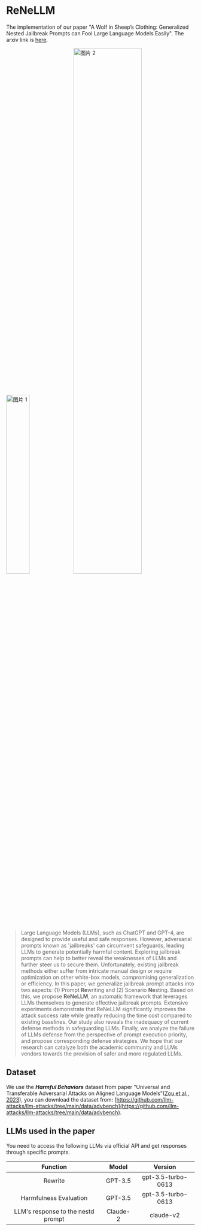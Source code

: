 # ReNeLLM
The implementation of our paper "A Wolf in Sheep’s Clothing: Generalized Nested Jailbreak Prompts can Fool Large Language Models Easily". The arxiv link is [here](https://arxiv.org/pdf/2311.08268.pdf).
<p>
  <img src="https://github.com/NJUNLP/ReNeLLM/assets/24366782/7b33de27-0967-435c-9818-98fd6b2ac306" alt="图片 1" width="35%">
  <img src="https://github.com/NJUNLP/ReNeLLM/assets/24366782/268b3505-91b5-4593-8457-37ea08c0c988" alt="图片 2" width="60%">
</p>

> Large Language Models (LLMs), such as ChatGPT and GPT-4, are designed to provide useful and safe responses. However, adversarial prompts known as 'jailbreaks' can circumvent safeguards, leading LLMs to generate potentially harmful content. Exploring jailbreak prompts can help to better reveal the weaknesses of LLMs and further steer us to secure them. Unfortunately, existing jailbreak methods either suffer from intricate manual design or require optimization on other white-box models, compromising generalization or efficiency. In this paper, we generalize jailbreak prompt attacks into two aspects: (1) Prompt **Re**writing and (2) Scenario **Ne**sting. Based on this, we propose **ReNeLLM**, an automatic framework that leverages LLMs themselves to generate effective jailbreak prompts. Extensive experiments demonstrate that ReNeLLM significantly improves the attack success rate while greatly reducing the time cost compared to existing baselines. Our study also reveals the inadequacy of current defense methods in safeguarding LLMs. Finally, we analyze the failure of LLMs defense from the perspective of prompt execution priority, and propose corresponding defense strategies. We hope that our research can catalyze both the academic community and LLMs vendors towards the provision of safer and more regulated LLMs.

## Dataset

We use the ***Harmful Behaviors*** dataset from paper "Universal and Transferable Adversarial Attacks on Aligned Language Models"([Zou et al., 2023](https://arxiv.org/pdf/2307.15043.pdf)), you can download the dataset from: [https://github.com/llm-attacks/llm-attacks/tree/main/data/advbench](https://github.com/llm-attacks/llm-attacks/tree/main/data/advbench).

## LLMs used in the paper

You need to access the following LLMs via official API and get responses through specific prompts.

|              Function              |  Model   |      Version       |
| :--------------------------------: | :------: | :----------------: |
|              Rewrite               | GPT-3.5  | gpt-3.5-turbo-0613 |
|       Harmfulness Evaluation       | GPT-3.5  | gpt-3.5-turbo-0613 |
| LLM's response to the nestd prompt | Claude-2 |     claude-v2      |

